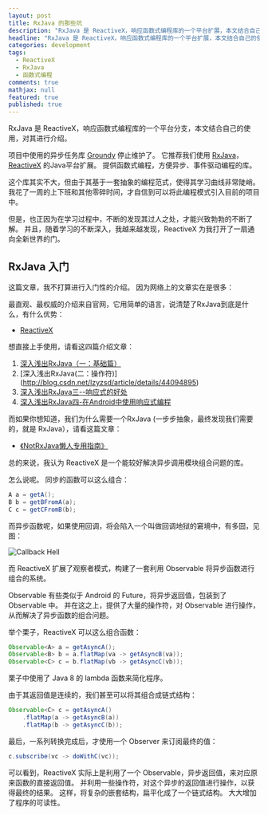 ```yaml
---
layout: post
title: RxJava 的那些坑
description: "RxJava 是 ReactiveX，响应函数式编程库的一个平台扩展，本文结合自己的使用，对其进行介绍"
headline: "RxJava 是 ReactiveX，响应函数式编程库的一个平台扩展，本文结合自己的使用，对其进行介绍"
categories: development
tags:
  - ReactiveX
  - RxJava
  - 函数式编程
comments: true
mathjax: null
featured: true
published: true
---
```


RxJava 是 ReactiveX，响应函数式编程库的一个平台分支，本文结合自己的使用，对其进行介绍。

项目中使用的异步任务库 [Groundy](https://github.com/telly/groundy) 停止维护了。
它推荐我们使用 [RxJava](https://github.com/ReactiveX/RxJava)，[ReactiveX](http://reactivex.io/) 的Java平台扩展。
提供函数式编程，方便异步、事件驱动编程的库。

这个库其实不大，但由于其基于一套抽象的编程范式，使得其学习曲线非常陡峭。
我花了一周的上下班和其他零碎时间，才自信到可以将此编程模式引入目前的项目中。

但是，也正因为在学习过程中，不断的发现其过人之处，才能兴致勃勃的不断了解。
并且，随着学习的不断深入，我越来越发现，ReactiveX 为我打开了一扇通向全新世界的门。

<!--break-->

## RxJava 入门

这篇文章，我不打算进行入门性的介绍。
因为网络上的文章实在是很多：

最直观、最权威的介绍来自官网，它用简单的语言，说清楚了RxJava到底是什么，有什么优势：

 - [ReactiveX](http://reactivex.io/)


想直接上手使用，请看这四篇介绍文章：

1. [深入浅出RxJava（一：基础篇）](http://blog.csdn.net/lzyzsd/article/details/41833541)
2. [深入浅出RxJava(二：操作符)] (http://blog.csdn.net/lzyzsd/article/details/44094895)
3. [深入浅出RxJava三--响应式的好处](http://blog.csdn.net/lzyzsd/article/details/44891933)
4. [深入浅出RxJava四-在Android中使用响应式编程](http://blog.csdn.net/lzyzsd/article/details/45033611)


而如果你想知道，我们为什么需要一个RxJava (一步步抽象，最终发现我们需要的，就是 RxJava），请看这篇文章：

 - [《NotRxJava懒人专用指南》](http://www.devtf.cn/?p=323)


总的来说，我认为 ReactiveX 是一个能较好解决异步调用模块组合问题的库。

怎么说呢。
同步的函数可以这么组合：

``` Java
A a = getA();
B b = getBFromA(a);
C c = getCFromB(b);
```

而异步函数呢，如果使用回调，将会陷入一个叫做回调地狱的窘境中，有多囧，见图：

![Callback Hell](http://seajones.co.uk/content/images/2014/12/callback-hell.png)

而 ReactiveX 扩展了观察者模式，构建了一套利用 Observable 将异步函数进行组合的系统。

Observable 有些类似于 Android 的 Future，将异步返回值，包装到了 Observable 中。
并在这之上，提供了大量的操作符，对 Observable 进行操作，从而解决了异步函数的组合问题。

举个栗子，ReactiveX 可以这么组合函数：

``` Java
Observable<A> a = getAsyncA();
Observable<B> b = a.flatMap(va -> getAsyncB(va));
Observable<C> c = b.flatMap(vb -> getAsyncC(vb));
```

栗子中使用了 Java 8 的 lambda 函数来简化程序。

由于其返回值是连续的，我们甚至可以将其组合成链式结构：

``` Java
Observable<C> c = getAsyncA()
    .flatMap(a -> getAsyncB(a))
    .flatMap(b -> getAsyncC(b));
```

最后，一系列转换完成后，才使用一个 Observer 来订阅最终的值：

``` Java
c.subscribe(vc -> doWithC(vc));
```

可以看到，ReactiveX 实际上是利用了一个 Observable，异步返回值，来对应原来函数的直接返回值。
并利用一些操作符，对这个异步的返回值进行操作，以获得最终的结果。
这样，将复杂的嵌套结构，扁平化成了一个链式结构。
大大增加了程序的可读性。


